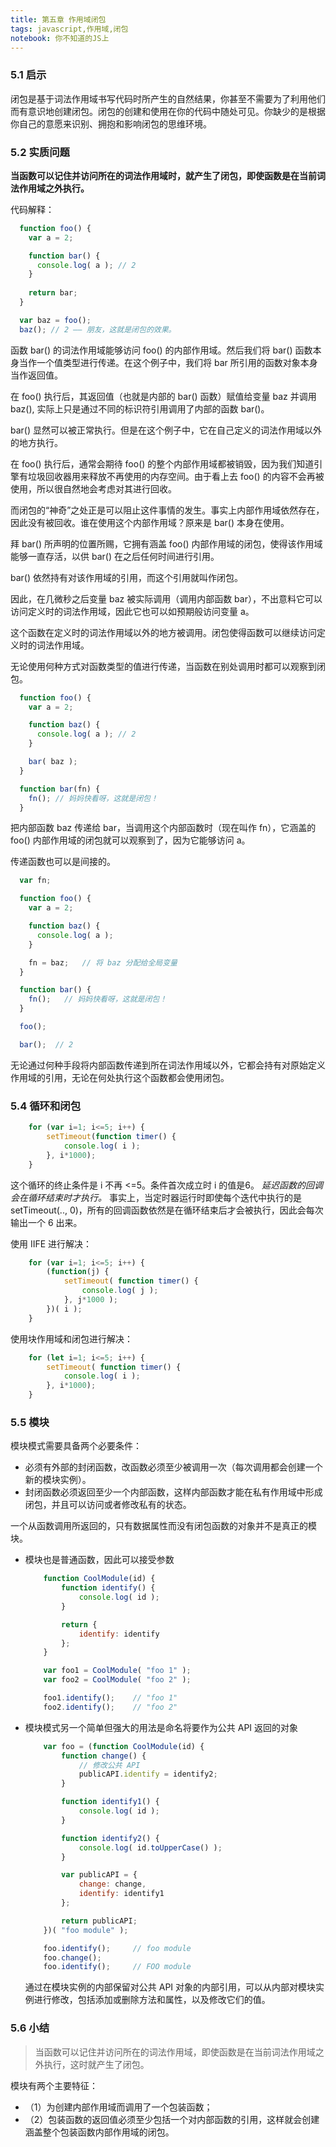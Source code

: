 ```yaml
---
title: 第五章 作用域闭包
tags: javascript,作用域,闭包
notebook: 你不知道的JS上
---
```


### 5.1 启示
闭包是基于词法作用域书写代码时所产生的自然结果，你甚至不需要为了利用他们而有意识地创建闭包。闭包的创建和使用在你的代码中随处可见。你缺少的是根据你自己的意愿来识别、拥抱和影响闭包的思维环境。

### 5.2 实质问题
**当函数可以记住并访问所在的词法作用域时，就产生了闭包，即使函数是在当前词法作用域之外执行。**

代码解释：
```javascript
  function foo() {
    var a = 2;

    function bar() {
      console.log( a ); // 2
    }
    
    return bar;
  }

  var baz = foo();
  baz(); // 2 —— 朋友，这就是闭包的效果。
```
函数 bar() 的词法作用域能够访问 foo() 的内部作用域。然后我们将 bar() 函数本身当作一个值类型进行传递。在这个例子中，我们将 bar 所引用的函数对象本身当作返回值。

在 foo() 执行后，其返回值（也就是内部的 bar() 函数）赋值给变量 baz 并调用 baz(), 实际上只是通过不同的标识符引用调用了内部的函数 bar()。

bar() 显然可以被正常执行。但是在这个例子中，它在自己定义的词法作用域以外的地方执行。

在 foo() 执行后，通常会期待 foo() 的整个内部作用域都被销毁，因为我们知道引擎有垃圾回收器用来释放不再使用的内存空间。由于看上去 foo() 的内容不会再被使用，所以很自然地会考虑对其进行回收。

而闭包的“神奇”之处正是可以阻止这件事情的发生。事实上内部作用域依然存在，因此没有被回收。谁在使用这个内部作用域？原来是 bar() 本身在使用。

拜 bar() 所声明的位置所赐，它拥有涵盖 foo() 内部作用域的闭包，使得该作用域能够一直存活，以供 bar() 在之后任何时间进行引用。

bar() 依然持有对该作用域的引用，而这个引用就叫作闭包。

因此，在几微秒之后变量 baz 被实际调用（调用内部函数 bar），不出意料它可以访问定义时的词法作用域，因此它也可以如预期般访问变量 a。

这个函数在定义时的词法作用域以外的地方被调用。闭包使得函数可以继续访问定义时的词法作用域。

无论使用何种方式对函数类型的值进行传递，当函数在别处调用时都可以观察到闭包。
```javascript
  function foo() {
    var a = 2;

    function baz() {
      console.log( a ); // 2
    }

    bar( baz );
  }

  function bar(fn) {
    fn(); // 妈妈快看呀，这就是闭包！
  }
```

把内部函数 baz 传递给 bar，当调用这个内部函数时（现在叫作 fn），它涵盖的 foo() 内部作用域的闭包就可以观察到了，因为它能够访问 a。

传递函数也可以是间接的。
```javascript
  var fn;

  function foo() {
    var a = 2;

    function baz() {
      console.log( a );
    }

    fn = baz;   // 将 baz 分配给全局变量
  }

  function bar() {
    fn();   // 妈妈快看呀，这就是闭包！
  }

  foo();

  bar();  // 2
```

无论通过何种手段将内部函数传递到所在词法作用域以外，它都会持有对原始定义作用域的引用，无论在何处执行这个函数都会使用闭包。

### 5.4 循环和闭包
```javascript
    for (var i=1; i<=5; i++) {
        setTimeout(function timer() {
            console.log( i );
        }, i*1000);
    }
```
这个循环的终止条件是 i 不再 <=5。条件首次成立时 i 的值是6。
*延迟函数的回调会在循环结束时才执行。* 事实上，当定时器运行时即使每个迭代中执行的是 setTimeout(.., 0)，所有的回调函数依然是在循环结束后才会被执行，因此会每次输出一个 6 出来。

使用 IIFE 进行解决：
```javascript
    for (var i=1; i<=5; i++) {
        (function(j) {
            setTimeout( function timer() {
                console.log( j );
            }, j*1000 );
        })( i );
    }
```

使用块作用域和闭包进行解决：
```javascript
    for (let i=1; i<=5; i++) {
        setTimeout( function timer() {
            console.log( i );
        }, i*1000);
    }
```

### 5.5 模块
模块模式需要具备两个必要条件：
- 必须有外部的封闭函数，改函数必须至少被调用一次（每次调用都会创建一个新的模块实例）。
- 封闭函数必须返回至少一个内部函数，这样内部函数才能在私有作用域中形成闭包，并且可以访问或者修改私有的状态。

一个从函数调用所返回的，只有数据属性而没有闭包函数的对象并不是真正的模块。

- 模块也是普通函数，因此可以接受参数
    ```javascript
        function CoolModule(id) {
            function identify() {
                console.log( id );
            }

            return {
                identify: identify
            };
        }

        var foo1 = CoolModule( "foo 1" );
        var foo2 = CoolModule( "foo 2" );

        foo1.identify();    // "foo 1"
        foo2.identify();    // "foo 2"
    ```
- 模块模式另一个简单但强大的用法是命名将要作为公共 API 返回的对象
    ```javascript
        var foo = (function CoolModule(id) {
            function change() {
                // 修改公共 API
                publicAPI.identify = identify2;
            }

            function identify1() {
                console.log( id );
            }

            function identify2() {
                console.log( id.toUpperCase() );
            }

            var publicAPI = {
                change: change,
                identify: identify1
            };

            return publicAPI;
        })( "foo module" );

        foo.identify();     // foo module
        foo.change();
        foo.identify();     // FOO module
    ```
  通过在模块实例的内部保留对公共 API 对象的内部引用，可以从内部对模块实例进行修改，包括添加或删除方法和属性，以及修改它们的值。

### 5.6 小结
> 当函数可以记住并访问所在的词法作用域，即使函数是在当前词法作用域之外执行，这时就产生了闭包。

模块有两个主要特征：
 - （1）为创建内部作用域而调用了一个包装函数；
 - （2）包装函数的返回值必须至少包括一个对内部函数的引用，这样就会创建涵盖整个包装函数内部作用域的闭包。
